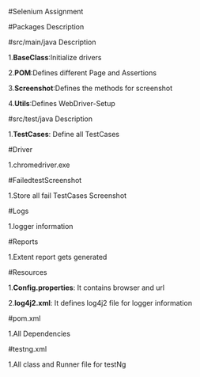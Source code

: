 #Selenium Assignment

#Packages Description

#src/main/java Description

1.**BaseClass**:Initialize drivers

2.**POM**:Defines different Page and Assertions

3.**Screenshot**:Defines the methods for screenshot

4.**Utils**:Defines WebDriver-Setup

#src/test/java Description

1.**TestCases**: Define all TestCases

#Driver

1.chromedriver.exe

#FailedtestScreenshot

1.Store all fail TestCases Screenshot

#Logs

1.logger information

#Reports

1.Extent report gets generated

#Resources

1.**Config.properties**: It contains browser and url

2.**log4j2.xml**: It defines log4j2 file for logger information

#pom.xml

1.All Dependencies

#testng.xml

1.All class and Runner file for testNg
